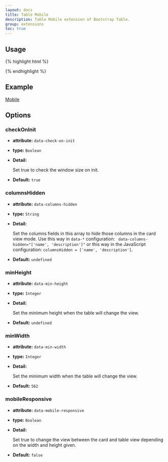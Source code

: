 ```yaml
---
layout: docs
title: Table Mobile
description: Table Mobile extension of Bootstrap Table.
group: extensions
toc: true
---
```


## Usage

{% highlight html %}
<script src="extensions/mobile/bootstrap-table-mobile.js"></script>
{% endhighlight %}

## Example

[Mobile](https://examples.bootstrap-table.com/#extensions/mobile.html)

## Options

### checkOnInit

- **attribute:** `data-check-on-init`

- **type:** `Boolean`

- **Detail:**

  Set true to check the window size on init.

- **Default:** `true`

### columnsHidden

- **attribute:** `data-columns-hidden`

- **type:** `String`

- **Detail:**

  Set the columns fields in this array to hide those columns in the card view mode. Use this way in `data-*` configuration: ` data-columns-hidden="['name', 'description']"` or this way in the JavaScript configuration: `columnsHidden = ['name', 'description']`.

- **Default:** `undefined`

### minHeight

- **attribute:** `data-min-height`

- **type:** `Integer`

- **Detail:**

  Set the minimum height when the table will change the view.

- **Default:** `undefined`

### minWidth

- **attribute:** `data-min-width`

- **type:** `Integer`

- **Detail:**

  Set the minimum width when the table will change the view.

- **Default:** `562`

### mobileResponsive

- **attribute:** `data-mobile-responsive`

- **type:** `Boolean`

- **Detail:**

  Set true to change the view between the card and table view depending on the width and height given.

- **Default:** `false`
